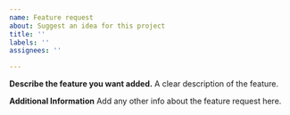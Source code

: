 ```yaml
---
name: Feature request
about: Suggest an idea for this project
title: ''
labels: ''
assignees: ''

---
```


**Describe the feature you want added.**
A clear description of the feature.

**Additional Information**
Add any other info about the feature request here.
